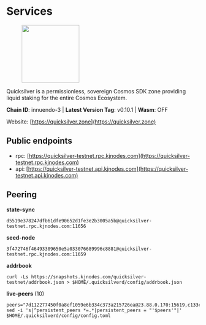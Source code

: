 # Services

<figure><img src="https://raw.githubusercontent.com/kj89/testnet_manuals/main/pingpub/logos/quicksilver.png" width="150" alt=""><figcaption></figcaption></figure>

Quicksilver is a permissionless, sovereign Cosmos SDK zone providing liquid staking for the entire Cosmos Ecosystem.

**Chain ID**: innuendo-3 | **Latest Version Tag**: v0.10.1 | **Wasm**: OFF

Website: [https://quicksilver.zone](https://quicksilver.zone)


## Public endpoints

* rpc: [https://quicksilver-testnet.rpc.kjnodes.com](https://quicksilver-testnet.rpc.kjnodes.com)
* api: [https://quicksilver-testnet.api.kjnodes.com](https://quicksilver-testnet.api.kjnodes.com)

## Peering

**state-sync**

```
d5519e378247dfb61dfe90652d1fe3e2b3005a5b@quicksilver-testnet.rpc.kjnodes.com:11656
```

**seed-node**

```
3f472746f46493309650e5a033076689996c8881@quicksilver-testnet.rpc.kjnodes.com:11659
```

**addrbook**
```
curl -Ls https://snapshots.kjnodes.com/quicksilver-testnet/addrbook.json > $HOME/.quicksilverd/config/addrbook.json
```

**live-peers** (10)
```
peers="7d112277450f0a8ef1059e6b334c373a215726ea@23.88.0.170:15619,c133c4c0c7034c8c345330f394984ad08092fc14@138.201.17.11:27656,7781c28c240e85474425040f744b501d99120d1d@195.201.108.152:11656,a37474c1f254cd4b16d924327a755c914e8e7d86@65.109.30.53:26656,5844010472bac487748336616d450bc9f0cbc57c@65.108.72.175:29656,7fe3007cba4de49584cbdad9489ffecfc9651c57@65.108.79.246:26673,025e1a9ba7e536e1db47569b55081f7adf6d2f9e@95.217.83.28:26636,0a3ac40a7a4ce35978c4da97be2eb6974bc3c58b@185.252.233.217:46656,c896ef12812a82eea865111c49f226849ad077db@144.76.236.90:26656,1c1ca90d704c22844570d57039ccf2e8f58e475d@80.64.208.123:26656"
sed -i 's|^persistent_peers *=.*|persistent_peers = "'$peers'"|' $HOME/.quicksilverd/config/config.toml
```
